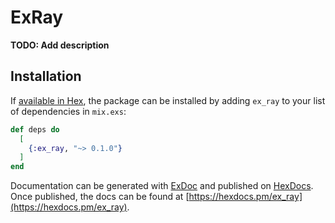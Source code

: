 # ExRay

**TODO: Add description**

## Installation

If [available in Hex](https://hex.pm/docs/publish), the package can be installed
by adding `ex_ray` to your list of dependencies in `mix.exs`:

```elixir
def deps do
  [
    {:ex_ray, "~> 0.1.0"}
  ]
end
```

Documentation can be generated with [ExDoc](https://github.com/elixir-lang/ex_doc)
and published on [HexDocs](https://hexdocs.pm). Once published, the docs can
be found at [https://hexdocs.pm/ex_ray](https://hexdocs.pm/ex_ray).

